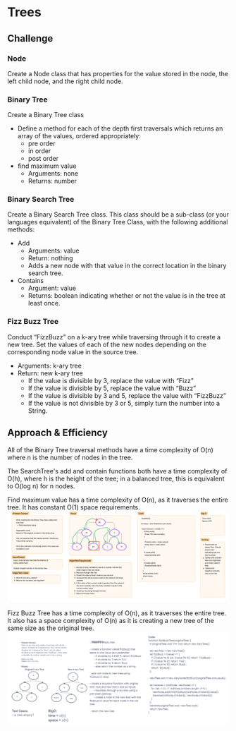 # Trees

## Challenge

### Node

Create a Node class that has properties for the value stored in the node, the left child node, and the right child node.

### Binary Tree

Create a Binary Tree class

- Define a method for each of the depth first traversals which returns an array of the values, ordered appropriately:
  - pre order
  - in order
  - post order
- find maximum value
  - Arguments: none
  - Returns: number

### Binary Search Tree

Create a Binary Search Tree class. This class should be a sub-class (or your languages equivalent) of the Binary Tree Class, with the following additional methods:

- Add
  - Arguments: value
  - Return: nothing
  - Adds a new node with that value in the correct location in the binary search tree.
- Contains
  - Argument: value
  - Returns: boolean indicating whether or not the value is in the tree at least once.

### Fizz Buzz Tree

Conduct “FizzBuzz” on a k-ary tree while traversing through it to create a new tree. Set the values of each of the new nodes depending on the corresponding node value in the source tree.

- Arguments: k-ary tree
- Return: new k-ary tree
  - If the value is divisible by 3, replace the value with “Fizz”
  - If the value is divisible by 5, replace the value with “Buzz”
  - If the value is divisible by 3 and 5, replace the value with “FizzBuzz”
  - If the value is not divisible by 3 or 5, simply turn the number into a String.

## Approach & Efficiency

All of the Binary Tree traversal methods have a time complexity of O(n) where n is the number of nodes in the tree.

The SearchTree's add and contain functions both have a time complexity of O(h), where h is the height of the tree; in a balanced tree, this is equivalent to O(log n) for n nodes.

Find maximum value has a time complexity of O(n), as it traverses the entire tree. It has constant O(1) space requirements.
![maxValue Whiteboard](./assests/Code-Challenge-16.png)

Fizz Buzz Tree has a time complexity of O(n), as it traverses the entire tree. It also has a space complexity of O(n) as it is creating a new tree of the same size as the original tree.
![fizzBuzzTree Whiteboard](./assests/FizzBizz-Tree.png)
